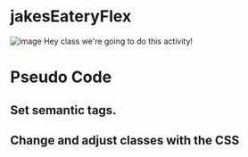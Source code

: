 # jakesEateryFlex

![image](https://user-images.githubusercontent.com/7440005/79818138-a9ef3200-834c-11ea-9ab1-3febfe99df21.png)
Hey class we're going to do this activity!

# Pseudo Code

## Set semantic tags.

## Change and adjust classes with the CSS
